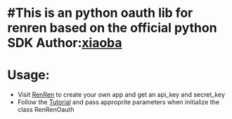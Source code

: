 #This is an python oauth lib for renren based on the official python SDK
Author:[xiaoba](http://blog.xiaoba.me)
======
Usage:
======
* Visit [RenRen](http://dev.renren.com) to create your own app and get an api\_key and secret\_key
* Follow the [Tutorial](http://wiki.dev.renren.com/wiki/Authentication) and pass approprite parameters when initialize the class RenRenOauth
